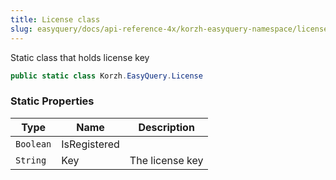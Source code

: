 ```yaml
---
title: License class
slug: easyquery/docs/api-reference-4x/korzh-easyquery-namespace/license-class
---
```



Static class that holds license key
```csharp
public static class Korzh.EasyQuery.License

```

### Static Properties

| Type | Name | Description | 
| --- | --- | --- | 
| `Boolean` | IsRegistered |  | 
| `String` | Key | The license key |